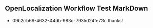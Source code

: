 ## OpenLocalization Workflow Test MarkDown
* 09b2cb69-4632-44db-983c-7935d24fe73c 
thanks!<!--HONumber=Mar16_HO2-->
